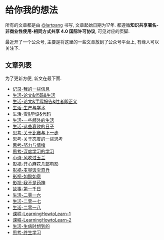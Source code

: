 # 给你我的想法

所有的文章都是由 [@lartpang](https://github.com/lartpang) 书写, 文章起始日期为17年. 都遵循**知识共享署名-非商业性使用-相同方式共享 4.0 国际许可协议**, 可见对应的页脚.

最近开了一个公众号, 主要是将这里的一些文章放到了公众号平台上, 有缘人可以关注下.

## 文章列表

为了更新方便, 新文在最下面.

* [记录-我的一些信息](./记录-我的一些信息.html)
* [生活-论文&代码&生活](./生活-论文&代码&生活.html)
* [生活-论文&手写报告&胜者即正义](./生活-论文&手写报告&胜者即正义.html)
* [生活-生产与学术](./生活-生产与学术.html)
* [生活-雪&毕设&代码](./生活-雪&毕设&代码.html)
* [生活-一些额外的生活](./生活-一些额外的生活.html)
* [生活-这些衰败的日子](./生活-这些衰败的日子.html)
* [思考-关于比赛与下一步](./思考-关于比赛与下一步.html)
* [思考-关于态度的一些思考](./思考-关于态度的一些思考.html)
* [思考-努力与情绪](./思考-努力与情绪.html)
* [思考-深度学习的学习](./思考-深度学习的学习.html)
* [小诗-风吹过玉兰](./小诗-风吹过玉兰.html)
* [影视-开心麻花几部电影](./影视-开心麻花几部电影.html)
* [影视-麦兜饭宝奇兵](./影视-麦兜饭宝奇兵.html)
* [影视-如懿如意](./影视-如懿如意.html)
* [影视-我不是药神](./影视-我不是药神.html)
* [故事-第一千日](./故事-第一千日.html)
* [生活-二零一六](./生活-二零一六.html)
* [生活-二零一七](./生活-二零一七.html)
* [生活-二零一八](./生活-二零一八.html)
* [课程-LearningHowtoLearn-1](./课程-LearningHowtoLearn-1.html)
* [课程-LearningHowtoLearn-2](./课程-LearningHowtoLearn-2.html)
* [生活-生病时想到的](./生活-生病时想到的.html)
* [思考-终生学习](./思考-终生学习.html)
